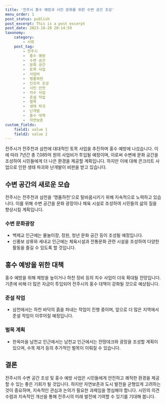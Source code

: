 ```yaml
---
title: '전주시 홍수 예방과 시민 문화를 위한 수변 공간 조성'
menu_order: 1
post_status: publish
post_excerpt: This is a post excerpt
post_date: 2023-10-20 20:14:59
taxonomy:
    category:
        - 사회
    post_tag:
        - 전주시
        -  홍수 예방
        -  수변 공간
        -  문화 공간
        -  토목 사업
        -  사업비
        -  명품하천
        -  인프라 조성
        -  시민 안전
        -  치수 사업
        -  준설 작업
        -  벌목
        -  생태 파괴
        -  난개발
        -  홍수 대책
        -  자연보존
custom_fields:
    field1: value 1
    field2: value 2
---
```



전주시가 전주천과 삼천에 대대적인 토목 사업을 추진하며 홍수 예방에 나섰습니다. 이에 따라 7년간 총 7,085억 원의 사업비가 투입될 예정이며, 이로써 수변에 문화 공간을 조성하여 시민들에게 더 나은 환경을 제공할 계획입니다. 하지만 이에 대해 콘크리트 사업으로 인한 생태 파괴와 난개발이 비판을 받고 있습니다.

## 수변 공간의 새로운 모습
전주시는 전주천과 삼천을 '명품하천'으로 탈바꿈시키기 위해 지속적으로 노력하고 있습니다. 이를 위해 수변 공간을 문화 광장이나 체육 시설로 조성하여 시민들의 삶의 질을 향상시킬 계획입니다.

### 수변 문화광장
- 백제교 인근에는 물놀이장, 정원, 청년 문화 공간 등이 조성될 예정입니다.
- 신풍보 상류와 세내교 인근에는 체육시설과 전통문화 관련 시설을 조성하여 다양한 활동을 즐길 수 있도록 할 것입니다.

## 홍수 예방을 위한 대책
홍수 예방을 위해 제방을 높이거나 하천 정비 등의 치수 사업이 더욱 확대될 전망입니다. 기존에 비해 더 많은 자금이 투입되어 전주시의 홍수 대책이 강화될 것으로 예상됩니다.

### 준설 작업
- 삼천에서는 하천 바닥의 흙을 퍼내는 작업이 진행 중이며, 앞으로 더 많은 지역에서 준설 작업이 이루어질 예정입니다.

### 벌목 계획
- 한옥마을 남천교 인근에서는 남천교 인근에서는 전망데크와 광장을 조성할 계획이 있으며, 수목 제거 등의 추가적인 벌목이 이뤄질 수 있습니다.

## 결론

전주시의 수변 공간 조성 및 홍수 예방 사업은 시민들에게 안전하고 쾌적한 환경을 제공할 수 있는 좋은 기회가 될 것입니다. 하지만 자연보존과 도시 발전을 균형있게 고려하는 것이 중요하며, 지속적인 관심과 논의가 필요한 과제임을 명심해야 합니다. 시민의 의견 수렴과 지속적인 개선을 통해 전주시의 미래 발전에 기여할 수 있기를 기대해 봅니다.
